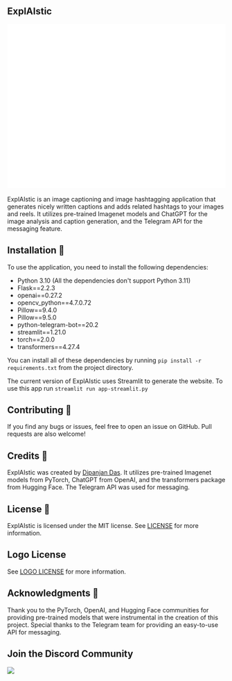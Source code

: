 ## ExplAIstic

![ExplAIstic Logo](/src/resources/Background.png)

ExplAIstic is an image captioning and image hashtagging application that generates nicely written captions and adds related hashtags to your images and reels. It utilizes pre-trained Imagenet models and ChatGPT for the image analysis and caption generation, and the Telegram API for the messaging feature.

## Installation 🚀

To use the application, you need to install the following dependencies:

- Python 3.10 (All the dependencies don't support Python 3.11)
- Flask==2.2.3
- openai==0.27.2
- opencv_python==4.7.0.72
- Pillow==9.4.0
- Pillow==9.5.0
- python-telegram-bot==20.2
- streamlit==1.21.0
- torch==2.0.0
- transformers==4.27.4

You can install all of these dependencies by running `pip install -r requirements.txt` from the project directory.

The current version of ExplAIstic uses Streamlit to generate the website. To use this app run
`streamlit run app-streamlit.py`

## Contributing 🤝

If you find any bugs or issues, feel free to open an issue on GitHub. Pull requests are also welcome!

## Credits 🙏

ExplAIstic was created by [Dipanjan Das](https://github.com/dasdipanjan04). It utilizes pre-trained Imagenet models from PyTorch, ChatGPT from OpenAI, and the transformers package from Hugging Face. The Telegram API was used for messaging.

## License 📝

ExplAIstic is licensed under the MIT license. See [LICENSE](LICENSE) for more information.

## Logo License
See [LOGO LICENSE](https://github.com/dasdipanjan04/ExplAIstic/blob/main/LOGO%20LICENSE) for more information.
## Acknowledgments 👏
Thank you to the PyTorch, OpenAI, and Hugging Face communities for providing pre-trained models that were instrumental in the creation of this project. Special thanks to the Telegram team for providing an easy-to-use API for messaging.

## Join the Discord Community
<a href="https://discord.gg/UvMWN7k7"><img class="icon-3AqZ2e" src="https://cdn.discordapp.com/icons/1097599444800770060/5bc54720d99c6bc7b86322a3b8683fd6.webp?size=240" alt=" " width="100" height="100" aria-hidden="true"></a>

